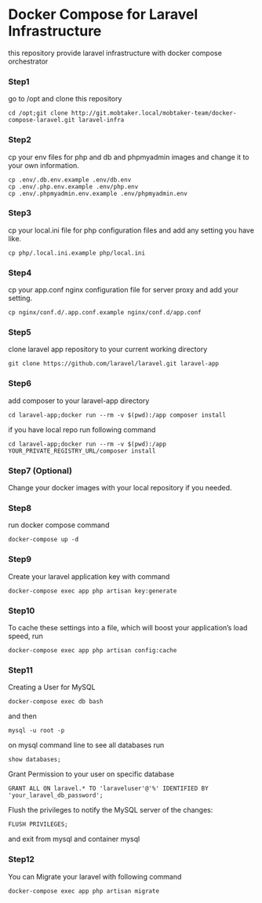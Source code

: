 # Docker Compose for Laravel Infrastructure
this repository provide laravel infrastructure with docker compose orchestrator

### Step1
go to /opt and clone this repository
```
cd /opt;git clone http://git.mobtaker.local/mobtaker-team/docker-compose-laravel.git laravel-infra
```

### Step2
cp your env files for php and db and phpmyadmin images and change it to your own information.
```
cp .env/.db.env.example .env/db.env
cp .env/.php.env.example .env/php.env
cp .env/.phpmyadmin.env.example .env/phpmyadmin.env
```

### Step3
cp your local.ini file for php configuration files and add any setting you have like.
```
cp php/.local.ini.example php/local.ini
```

### Step4
cp your app.conf nginx configuration file for server proxy and add your setting.
```
cp nginx/conf.d/.app.conf.example nginx/conf.d/app.conf
```

### Step5
clone laravel app repository to your current working directory
```
git clone https://github.com/laravel/laravel.git laravel-app
```

### Step6
add composer to your laravel-app directory
```
cd laravel-app;docker run --rm -v $(pwd):/app composer install
```
if you have local repo run following command
```
cd laravel-app;docker run --rm -v $(pwd):/app YOUR_PRIVATE_REGISTRY_URL/composer install
```

### Step7 (Optional)
Change your docker images with your local repository if you needed.

### Step8
run docker compose command
```
docker-compose up -d
```

### Step9
Create your laravel application key with command
```
docker-compose exec app php artisan key:generate
```

### Step10
To cache these settings into a file, which will boost your application’s load speed, run
```
docker-compose exec app php artisan config:cache
```

### Step11
Creating a User for MySQL
```
docker-compose exec db bash
```
and then 
```
mysql -u root -p
```

on mysql command line to see all databases run
```
show databases;
```

Grant Permission to your user on specific database
```
GRANT ALL ON laravel.* TO 'laraveluser'@'%' IDENTIFIED BY 'your_laravel_db_password';
```

Flush the privileges to notify the MySQL server of the changes:
```
FLUSH PRIVILEGES;
```
and exit from mysql and container mysql

### Step12
You can Migrate your laravel with following command
```
docker-compose exec app php artisan migrate
```
